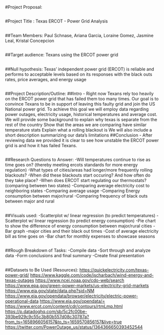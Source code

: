 #Project Proposal:
##
#Project Title : Texas ERCOT - Power Grid Analysis
##
##Team Members: 
Paul Schnase, Ariana Garcia, Loraine Gomez, Jasmine Leal, Kristal Concepcion
##
##Target audience: Texans using the ERCOT power grid
##
##Null hypothesis: Texas’ independent power grid (ERCOT) is reliable and performs to acceptable levels based on its responses with the black outs rates, price averages, and energy usage
##
##Project Description/Outline:
##Intro - Right now Texans rely too heavily on the ERCOT power grid that has failed them too many times. Our goal is to convince Texans to be in support of leaving this faulty grid and join the US National power grid. To achieve this goal we will employ data regarding power outages, electricity usage, historical temperatures and average cost. We will provide some background to explain why texas is separate from the rest of the country 
Show that the areas we are comparing have similar temperature stats
Explain what a rolling blackout is
We will also include a short description summarizing our data’s limitations
##Conclusion - After reviewing data we provided it is clear to see how unstable the ERCOT power grid is and how it has failed Texans.
##
##Research Questions to Answer:
-Will temperatures continue to rise as time goes on? (thereby meeting ercots standards for more energy regulation)
-What types of cities/areas had longer/more frequently rolling blackouts?
-When did these blackouts start occuring? And how often do they take place?
-When does ERCOT start regulating our thermostats?  
(comparing between two states)
-Comparing average electricity cost to neighboring states
-Comparing average usage
-Comparing Energy consumption between major/rural
-Comparing frequency of black outs between major and rural
##
##Visuals used:
-Scatterplot w/ linear regression (to predict temperatures)
-Scatterplot w/ linear regression (to predict energy consumption)
-Pie chart to show the difference of energy consumption between major/rural cities
-Bar graph
-major cities and their black out times
-Cost of average electricity bill as time goes on
-Bar chart for monthly expenses to showcase seasons
##
##Rough Breakdown of Tasks:
-Compile data
-Sort through and analyze data
-Form conclusions and final summary
-Create final presentation
##
##Datasets to Be Used (Resources):
https://quickelectricity.com/texas-power-grid/
https://www.kaggle.com/code/jscharbach/wind-energy-and-texas-outages
https://www.ncei.noaa.gov/cdo-web/search
https://www.epa.gov/green-power-markets/us-electricity-grid-markets
https://www.eia.gov/state/data.php?sid=NM 
https://www.eia.gov/opendata/browser/electricity/electric-power-operational-data
https://www.eia.gov/opendata/=
https://www.ercot.com/content/cdr/contours/rtmLmp.html
https://p.datadoghq.com/sb/5c2fc00be-393be929c9c55c3b80b557d08c30787a?from_ts=1658966056157&to_ts=1659570856157&live=true
https://twitter.com/PowerOutage_us/status/1364366650393452544

